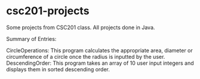# csc201-projects

Some projects from CSC201 class. 
All projects done in Java. 

Summary of Entries:

CircleOperations: This program calculates the appropriate area, diameter or circumference of a circle once the radius is inputted by the user. 
DescendingOrder: This program takes an array of 10 user input integers and displays them in sorted descending order.
